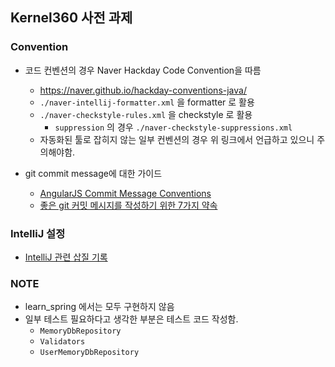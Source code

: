 ## Kernel360 사전 과제

### Convention

- 코드 컨벤션의 경우 Naver Hackday Code Convention을 따름
    - https://naver.github.io/hackday-conventions-java/
    - `./naver-intellij-formatter.xml` 을 formatter 로 활용
    - `./naver-checkstyle-rules.xml` 을 checkstyle 로 활용
        - `suppression` 의 경우 `./naver-checkstyle-suppressions.xml`
    - 자동화된 툴로 잡히지 않는 일부 컨벤션의 경우 위 링크에서 언급하고 있으니 주의해야함.

- git commit message에 대한 가이드
    - [AngularJS Commit Message Conventions](https://gist.github.com/stephenparish/9941e89d80e2bc58a153)
    - [좋은 git 커밋 메시지를 작성하기 위한 7가지 약속](https://meetup.nhncloud.com/posts/106)

### IntelliJ 설정
- [IntelliJ 관련 삽질 기록](https://life.photogrammer.me/intellj-settings-memo/)

### NOTE
- learn_spring 에서는 모두 구현하지 않음
- 일부 테스트 필요하다고 생각한 부분은 테스트 코드 작성함.
    - `MemoryDbRepository`
    - `Validators`
    - `UserMemoryDbRepository`
